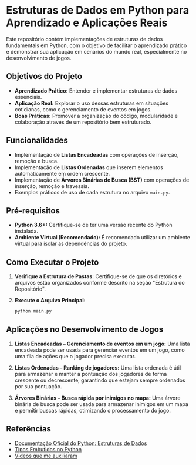 # Estruturas de Dados em Python para Aprendizado e Aplicações Reais

Este repositório contém implementações de estruturas de dados fundamentais em Python, com o objetivo de facilitar o aprendizado prático e demonstrar sua aplicação em cenários do mundo real, especialmente no desenvolvimento de jogos.

## Objetivos do Projeto

* **Aprendizado Prático:** Entender e implementar estruturas de dados essenciais.
* **Aplicação Real:** Explorar o uso dessas estruturas em situações cotidianas, como o gerenciamento de eventos em jogos.
* **Boas Práticas:** Promover a organização do código, modularidade e colaboração através de um repositório bem estruturado.

## Funcionalidades

* Implementação de **Listas Encadeadas** com operações de inserção, remoção e busca.
* Implementação de **Listas Ordenadas** que inserem elementos automaticamente em ordem crescente.
* Implementação de **Árvores Binárias de Busca (BST)** com operações de inserção, remoção e travessia.
* Exemplos práticos de uso de cada estrutura no arquivo `main.py`.

## Pré-requisitos

* **Python 3.6+:** Certifique-se de ter uma versão recente do Python instalada.
* **Ambiente Virtual (Recomendado):** É recomendado utilizar um ambiente virtual para isolar as dependências do projeto.

## Como Executar o Projeto


1.  **Verifique a Estrutura de Pastas:**
    Certifique-se de que os diretórios e arquivos estão organizados conforme descrito na seção "Estrutura do Repositório".

2.  **Execute o Arquivo Principal:**
    ```bash
    python main.py
    ```

## Aplicações no Desenvolvimento de Jogos

1.  **Listas Encadeadas – Gerenciamento de eventos em um jogo:**
    Uma lista encadeada pode ser usada para gerenciar eventos em um jogo, como uma fila de ações que o jogador precisa executar.

2.  **Listas Ordenadas – Ranking de jogadores:**
    Uma lista ordenada é útil para armazenar e manter a pontuação dos jogadores de forma crescente ou decrescente, garantindo que estejam sempre ordenados por sua pontuação.

3.  **Árvores Binárias – Busca rápida por inimigos no mapa:**
    Uma árvore binária de busca pode ser usada para armazenar inimigos em um mapa e permitir buscas rápidas, otimizando o processamento do jogo.

## Referências

* [Documentação Oficial do Python: Estruturas de Dados](https://docs.python.org/3/tutorial/datastructures.html)
* [Tipos Embutidos no Python](https://docs.python.org/3/library/stdtypes.html)
* [Videos que me auxiliaram](https://www.youtube.com/watch?v=nWHveXK9g_8&list=PLqJK4Oyr5WSj_Ngpezsatdu5s2G74g9sf)
